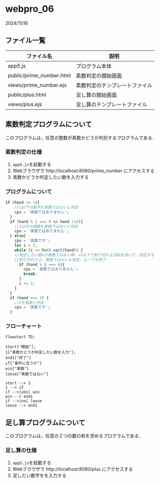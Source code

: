 # webpro_06
2024/11/16

## ファイル一覧
ファイル名 | 説明
-|-
app5.js | プログラム本体
public/prime_number.html | 素数判定の開始画面
views/prime_number.ejs|素数判定のテンプレートファイル
public/plus.html | 足し算の開始画面
views/plus.ejs|足し算のテンプレートファイル

## 素数判定プログラムについて

このプログラムは，任意の整数が素数かどうか判別するプログラムである．

### 素数判定の仕様
1. ```app5.js```を起動する
1. Webブラウザで http://localhost:8080/prime_number にアクセスする
1. 素数かどうか判定したい数を入力する

### プログラムについて
```javascript
if (hand <= 1){
    //1以下の数字を素数ではないと判定
    cpu = '素数ではありません';
  }
  if (hand % 2 === 0 && hand !=2){
    //2以外の偶数を素数ではないと判定
    cpu = '素数ではありません';
  } else{
    cpu = '素数です';
    let i = 3;
    while (i <= Math.sqrt(hand)) {
    //判定したい数nが素数ではない時，√n以下で割り切れる法則を用いて，判定する
    //割り切れたら，素数ではないと判定．ループを終了
      if (hand % i === 0){
        cpu = '素数ではありません';
        break;
      }
      i += 2;
    }
  }
  if (hand === 2) {
    //2を素数と判定
    cpu = '素数です';
  }
```

### フローチャート

```mermaid
flowchart TD;

start["開始"];
1["素数かどうか判定したい数を入力"];
end1["終了"]
if{"条件に合うか"}
win["素数"]
loose["素数ではない"]

start --> 1
1 --> if
if -->|yes| win
win --> end1
if -->|no| loose
loose --> end1
```

## 足し算プログラムについて

このプログラムは，任意の２つの数の和を求めるプログラムである．

### 足し算の仕様
1. ```app5.js```を起動する
1. Webブラウザで http://localhost:8080/plus にアクセスする
1. 足したい数字をを入力する

